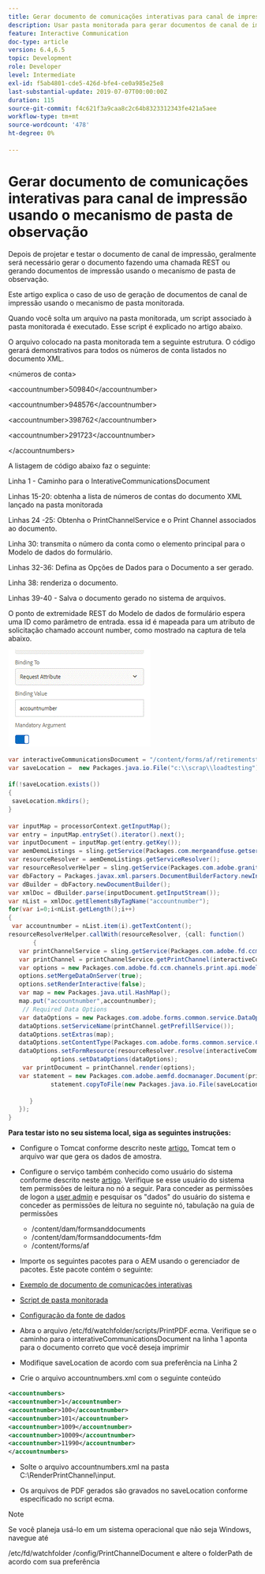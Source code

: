 ```yaml
---
title: Gerar documento de comunicações interativas para canal de impressão usando o mecanismo de pasta de observação
description: Usar pasta monitorada para gerar documentos de canal de impressão
feature: Interactive Communication
doc-type: article
version: 6.4,6.5
topic: Development
role: Developer
level: Intermediate
exl-id: f5ab4801-cde5-426d-bfe4-ce0a985e25e8
last-substantial-update: 2019-07-07T00:00:00Z
duration: 115
source-git-commit: f4c621f3a9caa8c2c64b8323312343fe421a5aee
workflow-type: tm+mt
source-wordcount: '478'
ht-degree: 0%

---
```


# Gerar documento de comunicações interativas para canal de impressão usando o mecanismo de pasta de observação

Depois de projetar e testar o documento de canal de impressão, geralmente será necessário gerar o documento fazendo uma chamada REST ou gerando documentos de impressão usando o mecanismo de pasta de observação.

Este artigo explica o caso de uso de geração de documentos de canal de impressão usando o mecanismo de pasta monitorada.

Quando você solta um arquivo na pasta monitorada, um script associado à pasta monitorada é executado. Esse script é explicado no artigo abaixo.

O arquivo colocado na pasta monitorada tem a seguinte estrutura. O código gerará demonstrativos para todos os números de conta listados no documento XML.

&lt;números de conta>

&lt;accountnumber>509840&lt;/accountnumber>

&lt;accountnumber>948576&lt;/accountnumber>

&lt;accountnumber>398762&lt;/accountnumber>

&lt;accountnumber>291723&lt;/accountnumber>

&lt;/accountnumbers>

A listagem de código abaixo faz o seguinte:

Linha 1 - Caminho para o InterativeCommunicationsDocument

Linhas 15-20: obtenha a lista de números de contas do documento XML lançado na pasta monitorada

Linhas 24 -25: Obtenha o PrintChannelService e o Print Channel associados ao documento.

Linha 30: transmita o número da conta como o elemento principal para o Modelo de dados do formulário.

Linhas 32-36: Defina as Opções de Dados para o Documento a ser gerado.

Linha 38: renderiza o documento.

Linhas 39-40 - Salva o documento gerado no sistema de arquivos.

O ponto de extremidade REST do Modelo de dados de formulário espera uma ID como parâmetro de entrada. essa id é mapeada para um atributo de solicitação chamado account number, como mostrado na captura de tela abaixo.

![requestattribute](assets/requestattributeprintchannel.gif)

```java
var interactiveCommunicationsDocument = "/content/forms/af/retirementstatementprint/channels/print/";
var saveLocation =  new Packages.java.io.File("c:\\scrap\\loadtesting");

if(!saveLocation.exists())
{
 saveLocation.mkdirs();
}

var inputMap = processorContext.getInputMap();
var entry = inputMap.entrySet().iterator().next();
var inputDocument = inputMap.get(entry.getKey());
var aemDemoListings = sling.getService(Packages.com.mergeandfuse.getserviceuserresolver.GetResolver);
var resourceResolver = aemDemoListings.getServiceResolver();
var resourceResolverHelper = sling.getService(Packages.com.adobe.granite.resourceresolverhelper.ResourceResolverHelper);
var dbFactory = Packages.javax.xml.parsers.DocumentBuilderFactory.newInstance();
var dBuilder = dbFactory.newDocumentBuilder();
var xmlDoc = dBuilder.parse(inputDocument.getInputStream());
var nList = xmlDoc.getElementsByTagName("accountnumber");
for(var i=0;i<nList.getLength();i++)
{
 var accountnumber = nList.item(i).getTextContent();
resourceResolverHelper.callWith(resourceResolver, {call: function()
       {
   var printChannelService = sling.getService(Packages.com.adobe.fd.ccm.channels.print.api.service.PrintChannelService);
   var printChannel = printChannelService.getPrintChannel(interactiveCommunicationsDocument);
   var options = new Packages.com.adobe.fd.ccm.channels.print.api.model.PrintChannelRenderOptions();
   options.setMergeDataOnServer(true);
   options.setRenderInteractive(false);
   var map = new Packages.java.util.HashMap();
   map.put("accountnumber",accountnumber);
    // Required Data Options
   var dataOptions = new Packages.com.adobe.forms.common.service.DataOptions(); 
   dataOptions.setServiceName(printChannel.getPrefillService()); 
   dataOptions.setExtras(map); 
   dataOptions.setContentType(Packages.com.adobe.forms.common.service.ContentType.JSON);
   dataOptions.setFormResource(resourceResolver.resolve(interactiveCommunicationsDocument));
            options.setDataOptions(dataOptions); 
    var printDocument = printChannel.render(options);
   var statement = new Packages.com.adobe.aemfd.docmanager.Document(printDocument.getInputStream());
            statement.copyToFile(new Packages.java.io.File(saveLocation+"\\"+accountnumber+".pdf"));

      }
   });
}
```


**Para testar isto no seu sistema local, siga as seguintes instruções:**

* Configure o Tomcat conforme descrito neste [artigo.](/help/forms/ic-print-channel-tutorial/set-up-tomcat.md) Tomcat tem o arquivo war que gera os dados de amostra.
* Configure o serviço também conhecido como usuário do sistema conforme descrito neste [artigo](/help/forms/adaptive-forms/service-user-tutorial-develop.md).
Verifique se esse usuário do sistema tem permissões de leitura no nó a seguir. Para conceder as permissões de logon a [user admin](https://localhost:4502/useradmin) e pesquisar os &quot;dados&quot; do usuário do sistema e conceder as permissões de leitura no seguinte nó, tabulação na guia de permissões
   * /content/dam/formsanddocuments
   * /content/dam/formsanddocuments-fdm
   * /content/forms/af
* Importe os seguintes pacotes para o AEM usando o gerenciador de pacotes. Este pacote contém o seguinte:


* [Exemplo de documento de comunicações interativas](assets/retirementstatementprint.zip)
* [Script de pasta monitorada](assets/printchanneldocumentusingwatchedfolder.zip)
* [Configuração da fonte de dados](assets/datasource.zip)

* Abra o arquivo /etc/fd/watchfolder/scripts/PrintPDF.ecma. Verifique se o caminho para o interativeCommunicationsDocument na linha 1 aponta para o documento correto que você deseja imprimir

* Modifique saveLocation de acordo com sua preferência na Linha 2

* Crie o arquivo accountnumbers.xml com o seguinte conteúdo

```xml
<accountnumbers>
<accountnumber>1</accountnumber>
<accountnumber>100</accountnumber>
<accountnumber>101</accountnumber>
<accountnumber>1009</accountnumber>
<accountnumber>10009</accountnumber>
<accountnumber>11990</accountnumber>
</accountnumbers>
```


* Solte o arquivo accountnumbers.xml na pasta C:\RenderPrintChannel\input.

* Os arquivos de PDF gerados são gravados no saveLocation conforme especificado no script ecma.

>[!NOTE]
>
>Se você planeja usá-lo em um sistema operacional que não seja Windows, navegue até
>
>/etc/fd/watchfolder /config/PrintChannelDocument e altere o folderPath de acordo com sua preferência
